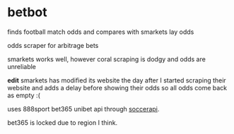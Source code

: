 # betbot

finds football match odds and compares with smarkets lay odds

odds scraper for arbitrage bets

smarkets works well, however coral scraping is dodgy and odds are unreliable

**edit** smarkets has modified its website the day after I started scraping
their website and adds a delay before showing their odds so all odds come
back as empty :(

uses 888sport bet365 unibet api through [soccerapi](https://github.com/S1M0N38/soccerapi).

bet365 is locked due to region I think.
